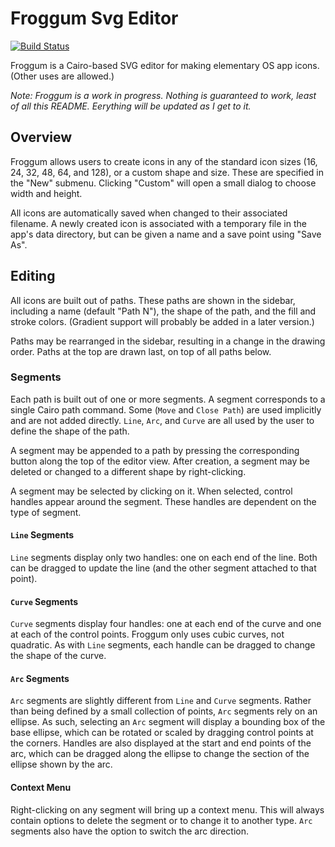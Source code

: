 Froggum Svg Editor
==========

[![Build Status](https://travis-ci.com/sapoturge/froggum.svg?branch=feature-travis)](https://travis-ci.com/sapoturge/froggum)

Froggum is a Cairo-based SVG editor for making elementary OS app icons.
(Other uses are allowed.)

*Note: Froggum is a work in progress. Nothing is guaranteed to work, least
of all this README. Eerything will be updated as I get to it.*

Overview
--------

Froggum allows users to create icons in any of the standard icon sizes
(16, 24, 32, 48, 64, and 128), or a custom shape and size. These are
specified in the "New" submenu. Clicking "Custom" will open a small dialog
to choose width and height.

All icons are automatically saved when changed to their associated
filename. A newly created icon is associated with a temporary file in the
app's data directory, but can be given a name and a save point using "Save
As".

Editing
-------

All icons are built out of paths. These paths are shown in the sidebar,
including a name (default "Path N"), the shape of the path, and the fill
and stroke colors. (Gradient support will probably be added in a later
version.)

Paths may be rearranged in the sidebar, resulting in a change in the
drawing order. Paths at the top are drawn last, on top of all paths below.

### Segments

Each path is built out of one or more segments. A segment corresponds to a
single Cairo path command. Some (`Move` and `Close Path`) are used
implicitly and are not added directly. `Line`, `Arc`, and `Curve` are all
used by the user to define the shape of the path.

A segment may be appended to a path by pressing the corresponding button
along the top of the editor view. After creation, a segment may be deleted
or changed to a different shape by right-clicking.

A segment may be selected by clicking on it. When selected, control handles
appear around the segment. These handles are dependent on the type of
segment.

#### `Line` Segments

`Line` segments display only two handles: one on each end of the line. Both
can be dragged to update the line (and the other segment attached to that
point).

#### `Curve` Segments

`Curve` segments display four handles: one at each end of the curve and one
at each of the control points. Froggum only uses cubic curves, not
quadratic. As with `Line` segments, each handle can be dragged to change
the shape of the curve.

#### `Arc` Segments

`Arc` segments are slightly different from `Line` and `Curve` segments.
Rather than being defined by a small collection of points, `Arc` segments
rely on an ellipse. As such, selecting an `Arc` segment will display a
bounding box of the base ellipse, which can be rotated or scaled by
dragging control points at the corners. Handles are also displayed at the
start and end points of the arc, which can be dragged along the ellipse to
change the section of the ellipse shown by the arc.

#### Context Menu

Right-clicking on any segment will bring up a context menu. This will
always contain options to delete the segment or to change it to another
type. `Arc` segments also have the option to switch the arc direction.


